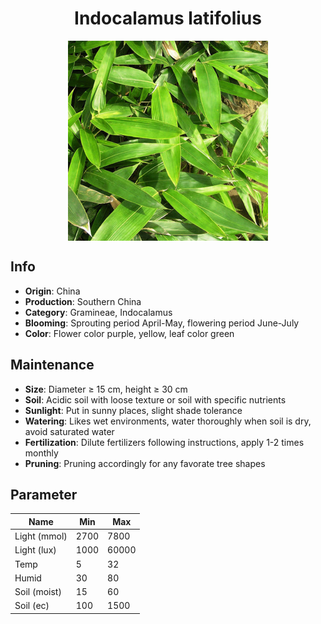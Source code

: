 <h1 align='center'>Indocalamus latifolius</h1>
<p align="center">
    <img 
        align='center'
        width='320'
        src="../images/indocalamus latifolius.png" 
        alt='Indocalamus latifolius' />
</p>

## Info

 - **Origin**: China
 - **Production**: Southern China
 - **Category**: Gramineae, Indocalamus
 - **Blooming**: Sprouting period April-May, flowering period June-July
 - **Color**: Flower color purple, yellow, leaf color green

## Maintenance

 - **Size**: Diameter ≥ 15 cm, height ≥ 30 cm
 - **Soil**: Acidic soil with loose texture or soil with specific nutrients
 - **Sunlight**: Put in sunny places, slight shade tolerance
 - **Watering**: Likes wet environments, water thoroughly when soil is dry, avoid saturated water
 - **Fertilization**: Dilute fertilizers following instructions, apply 1-2 times monthly
 - **Pruning**: Pruning accordingly for any favorate tree shapes

## Parameter

| Name         | Min  | Max   |
|--------------|------|-------|
| Light (mmol) | 2700 | 7800  |
| Light (lux)  | 1000 | 60000 |
| Temp         | 5    | 32    |
| Humid        | 30   | 80    |
| Soil (moist) | 15   | 60    |
| Soil (ec)    | 100  | 1500  |